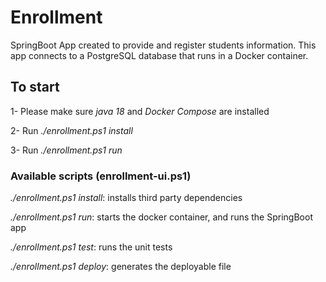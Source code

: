 # Enrollment

SpringBoot App created to provide and register students information. This app connects to a PostgreSQL database that runs in a Docker container.

## To start

1- Please make sure *java 18* and *Docker Compose* are installed 

2- Run *./enrollment.ps1 install*

3- Run *./enrollment.ps1 run*

### Available scripts (enrollment-ui.ps1)

*./enrollment.ps1 install*: installs third party dependencies

*./enrollment.ps1 run*: starts the docker container, and runs the SpringBoot app

*./enrollment.ps1 test*: runs the unit tests

*./enrollment.ps1 deploy*: generates the deployable file
